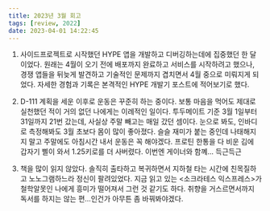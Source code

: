 ```yaml
---
title: 2023년 3월 회고
tags: [review, 2022]
date: 2023-04-01 14:22:45
---
```


<!-- excerpt -->

<!-- toc -->

1. 사이드프로젝트로 시작했던 HYPE 앱을 개발하고 디버깅하는데에 집중했던 한 달이었다. 원래는 4월이 오기 전에 배포까지 완료하고 서비스를 시작하려고 했으나, 경쟁 앱들을 뒤늦게 발견하고 기술적인 문제까지 겹치면서 4월 중으로 미뤄지게 되었다. 자세한 경험과 기록은 본격적인 HYPE 개발기 포스트에 적어보기로 했다.

2. D-111 계획을 세운 이후로 운동은 꾸준히 하는 중이다. 보통 마음을 먹어도 제대로 실천했던 적이 거의 없던 나에게는 이례적인 일이다. 투두메이트 기준 3월 1일부터 31일까지 21번 갔는데, 사실상 주말 빼고는 매일 갔던 셈이다. 눈으로 봐도, 인바디로 측정해봐도 3월 초보다 몸이 많이 좋아졌다. 슬슬 재미가 붙는 중인데 나태해지지 말고 주말에도 아침시간 내서 운동은 꼭 해야겠다. 프로틴 한통을 다 비운 김에 갑자기 삘이 와서 1.25키로를 더 사버렸다. 이번엔 게이너와 함꼐... 득근득근

3. 책을 많이 읽지 않았다. 솔직히 출타하고 복귀하면서 지하철 타는 시간에 친목질하고 노노그램하느라 정신이 팔려있었다. 지금 읽고 있는 <소크라테스 익스프레스>가 철학알못인 나에게 흥미가 떨어져서 그런 것 같기도 하다. 취향을 거스르면서까지 독서를 하지는 않는 편...인건가 아무튼 좀 바꿔봐야겠다.
